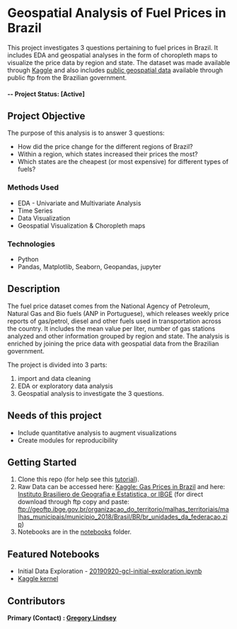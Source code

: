 # Geospatial Analysis of Fuel Prices in Brazil
This project investigates 3 questions pertaining to fuel prices in Brazil. It includes EDA and geospatial analyses in the form of choropleth maps to visualize the price data by region and state. The dataset was made available through [Kaggle](https://www.kaggle.com/matheusfreitag/gas-prices-in-brazil) and also includes [public geospatial data](ftp://geoftp.ibge.gov.br/organizacao_do_territorio/malhas_territoriais/malhas_municipais/municipio_2016/Brasil/BR/) available through public ftp from the Brazilian government.

#### -- Project Status: [Active]

## Project Objective
The purpose of this analysis is to answer 3 questions:
* How did the price change for the different regions of Brazil?
* Within a region, which states increased their prices the most?
* Which states are the cheapest (or most expensive) for different types of fuels?

### Methods Used
* EDA - Univariate and Multivariate Analysis
* Time Series
* Data Visualization
* Geospatial Visualization & Choropleth maps

### Technologies
* Python
* Pandas, Matplotlib, Seaborn, Geopandas, jupyter

## Description
The fuel price dataset comes from the National Agency of Petroleum, Natural Gas and Bio fuels (ANP in Portuguese), which releases weekly price reports of gas/petrol, diesel and other fuels used in transportation across the country. It includes the mean value per liter, number of gas stations analyzed and other information grouped by region and state. The analysis is enriched by joining the price data with geospatial data from the Brazilian government.

The project is divided into 3 parts: 
1) import and data cleaning
2) EDA or exploratory data analysis 
3) Geospatial analysis to investigate the 3 questions. 

## Needs of this project
- Include quantitative analysis to augment visualizations
- Create modules for reproducibility

## Getting Started
1. Clone this repo (for help see this [tutorial](https://help.github.com/articles/cloning-a-repository/)).
2. Raw Data can be accessed here: [Kaggle: Gas Prices in Brazil](https://www.kaggle.com/matheusfreitag/gas-prices-in-brazil/downloads/gas-prices-in-brazil.zip/3) and here:
[Instituto Brasiliero de Geografia e Estatistica, or IBGE](https://www.ibge.gov.br/geociencias/downloads-geociencias.html) (for direct download through ftp copy and paste: ftp://geoftp.ibge.gov.br/organizacao_do_territorio/malhas_territoriais/malhas_municipais/municipio_2018/Brasil/BR/br_unidades_da_federacao.zip)
3. Notebooks are in the [notebooks](https://github.com/gclindsey/brazil-fuel-price/tree/master/notebooks) folder.

## Featured Notebooks
* Initial Data Exploration - [20190920-gcl-initial-exploration.ipynb](https://github.com/gclindsey/brazil-fuel-price/blob/master/notebooks/20190920-gcl-initial-exploration.ipynb)
* [Kaggle kernel](https://www.kaggle.com/gclindsey/geospatial-analysis-of-gas-prices-in-brazil)


## Contributors

**Primary (Contact) : [Gregory Lindsey](https://github.com/gclindsey)**
